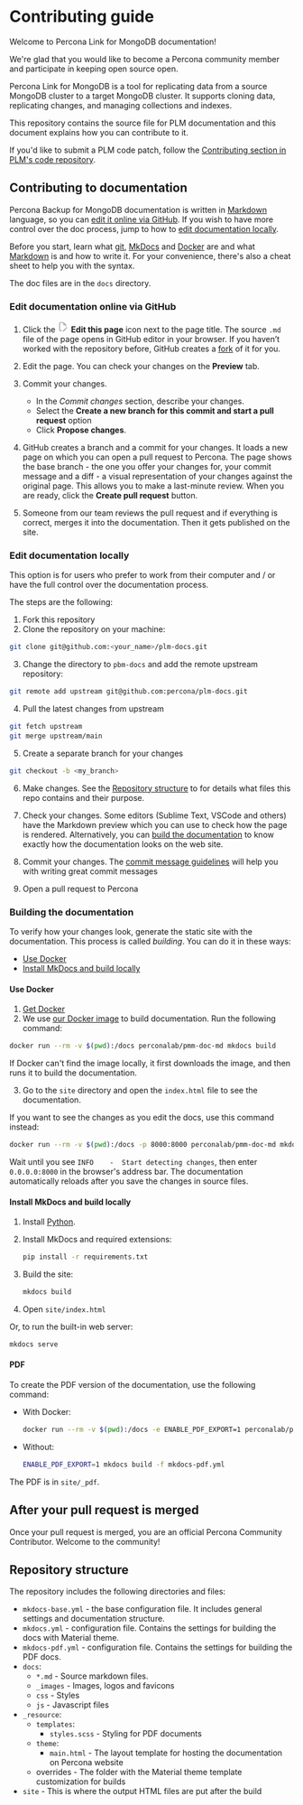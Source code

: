 # Contributing guide

Welcome to Percona Link for MongoDB documentation!

We're glad that you would like to become a Percona community member and participate in keeping open source open.  

Percona Link for MongoDB is a tool for replicating data from a source MongoDB cluster to a target MongoDB cluster. It supports cloning data, replicating changes, and managing collections and indexes.

This repository contains the source file for PLM documentation and this document explains how you can contribute to it. 

If you'd like to submit a PLM code patch, follow the [Contributing section in PLM's code repository](https://github.com/percona/percona-link-mongodb/blob/main/README.md#contributing). 

## Contributing to documentation

Percona Backup for MongoDB documentation is written in [Markdown] language, so you can 
[edit it online via GitHub](#edit-documentation-online-via-github). If you wish to have more control over the doc process, jump to how to [edit documentation locally](#edit-documentation-locally). 

Before you start, learn what [git], [MkDocs] and [Docker] are and what [Markdown] is and how to write it. For your convenience, there's also a cheat sheet to help you with the syntax. 

The doc files are in the `docs` directory.

### Edit documentation online via GitHub

1. Click the <img src="_resource/.icons/edit_page.png" width="20px" height="20px"/> **Edit this page** icon next to the page title. The source `.md` file of the page opens in GitHub editor in your browser. If you haven’t worked with the repository before, GitHub creates a [fork](https://docs.github.com/en/github/getting-started-with-github/fork-a-repo) of it for you.

2. Edit the page. You can check your changes on the **Preview** tab.

3. Commit your changes.

	 - In the *Commit changes* section, describe your changes.
	 - Select the **Create a new branch for this commit and start a pull request** option
	 - Click **Propose changes**.

4. GitHub creates a branch and a commit for your changes. It loads a new page on which you can open a pull request to Percona. The page shows the base branch - the one you offer your changes for, your commit message and a diff - a visual representation of your changes against the original page.  This allows you to make a last-minute review. When you are ready, click the **Create pull request** button.
5. Someone from our team reviews the pull request and if everything is correct, merges it into the documentation. Then it gets published on the site.

### Edit documentation locally

This option is for users who prefer to work from their computer and / or have the full control over the documentation process.

The steps are the following:

1. Fork this repository
2. Clone the repository on your machine:

```sh
git clone git@github.com:<your_name>/plm-docs.git
```

3. Change the directory to ``pbm-docs`` and add the remote upstream repository:

```sh
git remote add upstream git@github.com:percona/plm-docs.git
```

4. Pull the latest changes from upstream

```sh
git fetch upstream
git merge upstream/main
```

5. Create a separate branch for your changes

```sh
git checkout -b <my_branch>
```

6. Make changes. See the [Repository structure](#repository-structure) to for details what files this repo contains and their purpose.
7. Check your changes. Some editors (Sublime Text, VSCode and others) have the Markdown preview which you can use to check how the page is rendered. Alternatively, you can [build the documentation](#building-the-documentation) to know exactly how the documentation looks on the web site.
8. Commit your changes. The [commit message guidelines](https://gist.github.com/robertpainsi/b632364184e70900af4ab688decf6f53) will help you with writing great commit messages

9. Open a pull request to Percona

### Building the documentation

To verify how your changes look, generate the static site with the documentation. This process is called *building*. You can do it in these ways:

- [Use Docker](#use-docker)
- [Install MkDocs and build locally](#install-sphinx-and-build-locally)

#### Use Docker

1. [Get Docker](https://docs.docker.com/get-docker/)
2. We use [our Docker image](https://hub.docker.com/repository/docker/perconalab/pmm-doc-md) to build documentation. Run the following command:

```sh
docker run --rm -v $(pwd):/docs perconalab/pmm-doc-md mkdocs build
```
   If Docker can't find the image locally, it first downloads the image, and then runs it to build the documentation.

3. Go to the ``site`` directory and open the ``index.html`` file to see the documentation.

If you want to see the changes as you edit the docs, use this command instead:

```sh
docker run --rm -v $(pwd):/docs -p 8000:8000 perconalab/pmm-doc-md mkdocs serve --dev-addr=0.0.0.0:8000
```

Wait until you see `INFO    -  Start detecting changes`, then enter `0.0.0.0:8000` in the browser's address bar. The documentation automatically reloads after you save the changes in source files.

#### Install MkDocs and build locally

1. Install [Python].

2. Install MkDocs and required extensions:

    ```sh
    pip install -r requirements.txt
    ```

3. Build the site:

    ```sh
    mkdocs build
    ```

4. Open `site/index.html`

Or, to run the built-in web server:

```sh
mkdocs serve
```

#### PDF

To create the PDF version of the documentation, use the following command:

* With Docker:

    ```sh
    docker run --rm -v $(pwd):/docs -e ENABLE_PDF_EXPORT=1 perconalab/pmm-doc-md mkdocs build -f mkdocs-pdf.yml
    ```

* Without:

    ```sh
    ENABLE_PDF_EXPORT=1 mkdocs build -f mkdocs-pdf.yml
    ```

The PDF is in `site/_pdf`.


## After your pull request is merged

Once your pull request is merged, you are an official Percona Community Contributor. Welcome to the community!

## Repository structure

The repository includes the following directories and files:

- `mkdocs-base.yml` - the base configuration file. It includes general settings and documentation structure.
- `mkdocs.yml` - configuration file. Contains the settings for building the docs with Material theme.
- `mkdocs-pdf.yml` - configuration file. Contains the settings for building the PDF docs.
- `docs`:
  - `*.md` - Source markdown files.
  - `_images` - Images, logos and favicons
  - `css` - Styles
  - `js` - Javascript files
- `_resource`:
   - `templates`:
     - ``styles.scss`` - Styling for PDF documents
   - `theme`:
      - `main.html` - The layout template for hosting the documentation on Percona website
   - overrides - The folder with the Material theme template customization for builds
- `site` - This is where the output HTML files are put after the build


[MkDocs]: https://www.mkdocs.org/
[Markdown]: https://daringfireball.net/projects/markdown/
[Git]: https://git-scm.com
[Python]: https://www.python.org/downloads/
[Docker]: https://docs.docker.com/get-docker/
